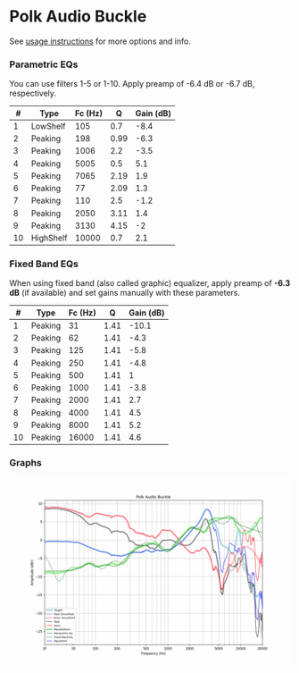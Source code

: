 # Polk Audio Buckle
See [usage instructions](https://github.com/jaakkopasanen/AutoEq#usage) for more options and info.

### Parametric EQs
You can use filters 1-5 or 1-10. Apply preamp of -6.4 dB or -6.7 dB, respectively.

|   # | Type      |   Fc (Hz) |    Q |   Gain (dB) |
|-----|-----------|-----------|------|-------------|
|   1 | LowShelf  |       105 | 0.7  |        -8.4 |
|   2 | Peaking   |       198 | 0.99 |        -6.3 |
|   3 | Peaking   |      1006 | 2.2  |        -3.5 |
|   4 | Peaking   |      5005 | 0.5  |         5.1 |
|   5 | Peaking   |      7065 | 2.19 |         1.9 |
|   6 | Peaking   |        77 | 2.09 |         1.3 |
|   7 | Peaking   |       110 | 2.5  |        -1.2 |
|   8 | Peaking   |      2050 | 3.11 |         1.4 |
|   9 | Peaking   |      3130 | 4.15 |        -2   |
|  10 | HighShelf |     10000 | 0.7  |         2.1 |

### Fixed Band EQs
When using fixed band (also called graphic) equalizer, apply preamp of **-6.3 dB** (if available) and set gains manually with these parameters.

|   # | Type    |   Fc (Hz) |    Q |   Gain (dB) |
|-----|---------|-----------|------|-------------|
|   1 | Peaking |        31 | 1.41 |       -10.1 |
|   2 | Peaking |        62 | 1.41 |        -4.3 |
|   3 | Peaking |       125 | 1.41 |        -5.8 |
|   4 | Peaking |       250 | 1.41 |        -4.8 |
|   5 | Peaking |       500 | 1.41 |         1   |
|   6 | Peaking |      1000 | 1.41 |        -3.8 |
|   7 | Peaking |      2000 | 1.41 |         2.7 |
|   8 | Peaking |      4000 | 1.41 |         4.5 |
|   9 | Peaking |      8000 | 1.41 |         5.2 |
|  10 | Peaking |     16000 | 1.41 |         4.6 |

### Graphs
![](./Polk%20Audio%20Buckle.png)
